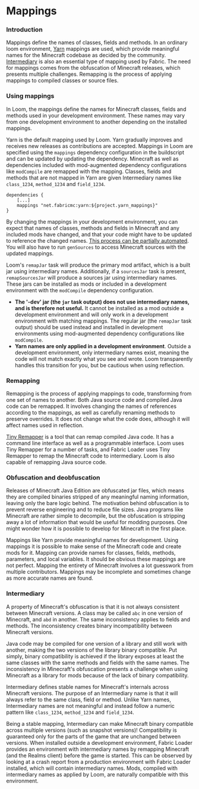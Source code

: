 # Mappings

### Introduction

Mappings define the names of classes, fields and methods. In an ordinary
loom environment, [Yarn](https://github.com/FabricMC/yarn) mappings are
used, which provide meaningful names for the Minecraft codebase as
decided by the community.
[Intermediary](https://github.com/FabricMC/intermediary) is also an
essential type of mapping used by Fabric. The need for mappings comes
from the obfuscation of Minecraft releases, which presents multiple
challenges. Remapping is the process of applying mappings to compiled
classes or source files.

### Using mappings

In Loom, the mappings define the names for Minecraft classes, fields and
methods used in your development environment. These names may vary from
one development environment to another depending on the installed
mappings.

Yarn is the default mapping used by Loom. Yarn gradually improves and
receives new releases as contributions are accepted. Mappings in Loom
are specified using the `mappings` dependency configuration in the
buildscript and can be updated by updating the dependency. Minecraft as
well as dependencies included with mod-augmented dependency
configurations like `modCompile` are remapped with the mapping. Classes,
fields and methods that are not mapped in Yarn are given Intermediary
names like `class_1234`, `method_1234` and `field_1234`.

    dependencies {
        [...]
        mappings "net.fabricmc:yarn:${project.yarn_mappings}"
    }

By changing the mappings in your development environment, you can expect
that names of classes, methods and fields in Minecraft and any included
mods have changed, and that your code might have to be updated to
reference the changed names. [This process can be partially
automated](../Tutorials/migratemappings.md). You will also have to run
`genSources` to access Minecraft sources with the updated mappings.

Loom's `remapJar` task will produce the primary mod artifact, which is a
built jar using intermediary names. Additionally, if a `sourcesJar` task
is present, `remapSourcesJar` will produce a sources jar using
intermediary names. These jars can be installed as mods or included in a
development environment with the `modCompile` dependency configuration.

- **The '-dev' jar (the `jar` task output) does not use intermediary
  names, and is therefore not useful.** It cannot be installed as a
  mod outside a development environment and will only work in a
  development environment with matching mappings. The regular jar (the
  `remapJar` task output) should be used instead and installed in
  development environments using mod-augmented dependency
  configurations like `modCompile`.
- **Yarn names are only applied in a development environment**.
  Outside a development environment, only intermediary names exist,
  meaning the code will not match exactly what you see and wrote. Loom
  transparently handles this transition for you, but be cautious when
  using reflection.

### Remapping

Remapping is the process of applying mappings to code, transforming from
one set of names to another. Both Java source code and compiled Java
code can be remapped. It involves changing the names of references
according to the mappings, as well as carefully renaming methods to
preserve overrides. It does not change what the code does, although it
will affect names used in reflection.

[Tiny Remapper](https://github.com/FabricMC/tiny-remapper) is a tool
that can remap compiled Java code. It has a command line interface as
well as a programmable interface. Loom uses Tiny Remapper for a number
of tasks, and Fabric Loader uses Tiny Remapper to remap the Minecraft
code to intermediary. Loom is also capable of remapping Java source
code.

### Obfuscation and deobfuscation

Releases of Minecraft Java Edition are obfuscated jar files, which means
they are compiled binaries stripped of any meaningful naming
information, leaving only the bare logic behind. The motivation behind
obfuscation is to prevent reverse engineering and to reduce file sizes.
Java programs like Minecraft are rather simple to decompile, but the
obfuscation is stripping away a lot of information that would be useful
for modding purposes. One might wonder how it is possible to develop for
Minecraft in the first place.

Mappings like Yarn provide meaningful names for development. Using
mappings it is possible to make sense of the Minecraft code and create
mods for it. Mapping can provide names for classes, fields, methods,
parameters, and local variables. It should be obvious these mappings are
not perfect. Mapping the entirety of Minecraft involves a lot guesswork
from multiple contributors. Mappings may be incomplete and sometimes
change as more accurate names are found.

### Intermediary

A property of Minecraft's obfuscation is that it is not always
consistent between Minecraft versions. A class may be called `abc` in
one version of Minecraft, and `abd` in another. The same inconsistency
applies to fields and methods. The inconsistency creates binary
incompatibility between Minecraft versions.

Java code may be compiled for one version of a library and still work
with another, making the two versions of the library binary compatible.
Put simply, binary compatibility is achieved if the library exposes at
least the same classes with the same methods and fields with the same
names. The inconsistency in Minecraft's obfuscation presents a challenge
when using Minecraft as a library for mods because of the lack of binary
compatibility.

Intermediary defines stable names for Minecraft's internals across
Minecraft versions. The purpose of an Intermediary name is that it will
always refer to the same class, field or method. Unlike Yarn names,
Intermediary names are not meaningful and instead follow a numeric
pattern like `class_1234`, `method_1234` and `field_1234`.

Being a stable mapping, Intermediary can make Minecraft binary
compatible across multiple versions (such as snapshot versions)\!
Compatibility is guaranteed only for the parts of the game that are
unchanged between versions. When installed outside a development
environment, Fabric Loader provides an environment with intermediary
names by remapping Minecraft (and the Realms client) before the game is
started. This can be observed by looking at a crash report from a
production environment with Fabric Loader installed, which will contain
intermediary names. Mods, compiled with intermediary names as applied by
Loom, are naturally compatible with this environment.
